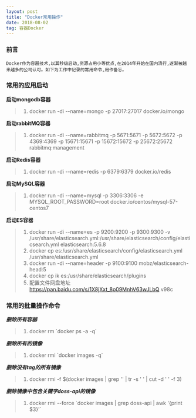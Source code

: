 ```yaml
---
layout: post
title: "Docker常用操作"
date: 2018-08-02   
tag: 容器Docker
---
```


### 前言
    
	Docker作为容器技术,以其秒级启动,资源占用小等优点,在2014年开始在国内流行,逐渐被越来越多的公司认可。如下为工作中记录的常用命令,用作备忘。

### 常用的应用启动

**启动mongodb容器**


> 1. docker run -di --name=mongo -p 27017:27017 docker.io/mongo

**启动rabbitMQ容器**

> 1. docker run -di --name=rabbitmq -p 5671:5671 -p 5672:5672 -p 4369:4369 -p 15671:15671 -p 15672:15672 -p 25672:25672 rabbitmq:management

**启动Redis容器**

> 1. docker run -di --name=redis -p 6379:6379 docker.io/redis

**启动MySQL容器**

> 1. docker run -di --name=mysql -p 3306:3306 -e MYSQL_ROOT_PASSWORD=root docker.io/centos/mysql-57-centos7

**启动ES容器**

> 1. docker run -di --name=es -p 9200:9200 -p 9300:9300 -v /usr/share/elasticsearch.yml:/usr/share/elasticsearch/config/elasticsearch.yml elasticsearch:5.6.8
> 2. docker cp es:/usr/share/elasticsearch/config/elasticsearch.yml /usr/share/elasticsearch.yml
> 3. docker run -di --name=header -p 9100:9100 mobz/elasticsearch-head:5
> 4. docker cp ik es:/usr/share/elasticsearch/plugins
> 5. 配置文件网盘地址 https://pan.baidu.com/s/1X8jXxt_8o09MnhV63wJLbQ v98c


### 常用的批量操作命令


***删除所有容器***

> 1. docker rm \`docker ps -a -q`

***删除所有的镜像***

> 1. docker rmi \`docker images -q`

***删除没有tag的所有镜像***

> 1. docker rmi -f $(docker images \| grep '<none>' | tr -s ' ' | cut -d ' ' -f 3)

***删除镜像中包含关键字doss-api的镜像***

> 1. docker rmi --force \`docker images | grep doss-api | awk '{print $3}'\`